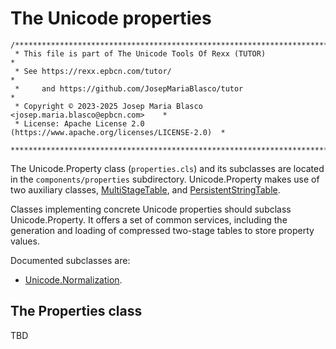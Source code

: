 # The Unicode properties

```
/******************************************************************************
 * This file is part of The Unicode Tools Of Rexx (TUTOR)                     *
 * See https://rexx.epbcn.com/tutor/                                          *
 *     and https://github.com/JosepMariaBlasco/tutor                          *
 * Copyright © 2023-2025 Josep Maria Blasco <josep.maria.blasco@epbcn.com>    *
 * License: Apache License 2.0 (https://www.apache.org/licenses/LICENSE-2.0)  *
 ******************************************************************************/
```

The Unicode.Property class (``properties.cls``) and its subclasses are located in the ``components/properties`` subdirectory.
Unicode.Property makes use of two auxiliary classes, [MultiStageTable](../multi-stage-table/), and [PersistentStringTable](../persistent-string-table/).

Classes implementing concrete Unicode properties should subclass Unicode.Property. It offers a set of common services, including the
generation and loading of compressed two-stage tables to store property values.

Documented subclasses are:

* [Unicode.Normalization](./normalization/).

## The Properties class

TBD
